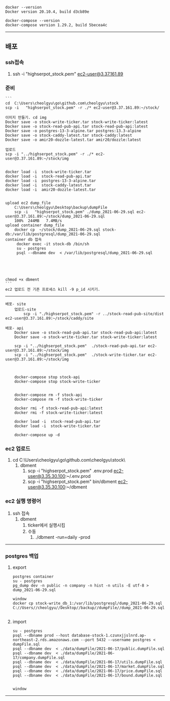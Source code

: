 ```
docker --version
Docker version 20.10.4, build d3cb89e

docker-compose --version
docker-compose version 1.29.2, build 5becea4c
```
---
## 배포 
### ssh접속
   1. ssh -i "highserpot_stock.pem" ec2-user@3.37.161.89
### 준비
    ```
    cd  C:\Users\cheolgyu\go\github.com\cheolgyu\stock
    scp -i   "highserpot_stock.pem" -r ./* ec2-user@3.37.161.89:~/stock/

    이미지 만들기. cd img
    Docker save -o stock-write-ticker.tar stock-write-ticker:latest
    Docker save -o stock-read-pub-api.tar stock-read-pub-api:latest
    Docker save -o postgres-13-3-alpine.tar postgres:13.3-alpine
    Docker save -o stock-caddy-latest.tar stock-caddy:latest
    Docker save -o amir20-dozzle-latest.tar amir20/dozzle:latest

    업로드
    scp -i "../highserpot_stock.pem" -r ./* ec2-user@3.37.161.89:~/stock/img
    

    docker load -i  stock-write-ticker.tar
    docker load -i  stock-read-pub-api.tar
    docker load -i  postgres-13-3-alpine.tar
    docker load -i  stock-caddy-latest.tar
    docker load -i  amir20-dozzle-latest.tar

    
    upload ec2 dump_file 
        C:\Users\cheolgyu\Desktop\backup\dumpFile
        scp -i   "highserpot_stock.pem" ./dump_2021-06-29.sql ec2-user@3.37.161.89:~/stock/dump_2021-06-29.sql
        100%  244MB   7.4MB/s
    upload container dump_file
        docker cp  ~/stock/dump_2021-06-29.sql stock-db:/var/lib/postgresql/dump_2021-06-29.sql
    container db 접속
         docker exec -it stock-db /bin/sh
         su - postgres
         psql --dbname dev  < /var/lib/postgresql/dump_2021-06-29.sql
         
    

    

    chmod +x dbment 
    ```
    ec2 업로드 전 기존 프로세스 kill -9 p_id 시키기.

---
```
배포- site
    업로드-site
        scp -i "./highserpot_stock.pem" -r ../stock-read-pub-site/dist ec2-user@3.37.161.89:~/stock/caddy/site
```
```
배포- api
    Docker save -o stock-read-pub-api.tar stock-read-pub-api:latest
    Docker save -o stock-write-ticker.tar stock-write-ticker:latest

    scp -i "../highserpot_stock.pem"  ./stock-read-pub-api.tar ec2-user@3.37.161.89:~/stock/img
    scp -i "../highserpot_stock.pem"  ./stock-write-ticker.tar ec2-user@3.37.161.89:~/stock/img

    

    docker-compose stop stock-api
    docker-compose stop stock-write-ticker

    
    docker-compose rm -f stock-api
    docker-compose rm -f stock-write-ticker

    docker rmi -f stock-read-pub-api:latest
    docker rmi -f stock-write-ticker:latest

    docker load -i  stock-read-pub-api.tar
    docker load -i  stock-write-ticker.tar
    
    docker-compose up -d
```

### ec2 업로드
1. cd C:\Users\cheolgyu\go\github.com\cheolgyu\stock\
   1. dbment
      1. scp -i "highserpot_stock.pem" .env.prod  ec2-user@3.35.30.100:~/.env.prod
      2. scp -i "highserpot_stock.pem" bin/dbment  ec2-user@3.35.30.100:~/dbment

### ec2 실행 명령어
1. ssh 접속
   1. dbment
      1. ticker에서 실행시킴
      2. 수동 
         1. ./dbment -run=daily -prod

---
### postgres 백업
1. export
    ```
    postgres container 
    su - postgres
    pg_dump dev -n public -n company -n hist -n utils -E utf-8 > dump_2021-06-29.sql

    window 
    docker cp stock-write_db_1:/var/lib/postgresql/dump_2021-06-29.sql C://Users//cheolgyu//Desktop//backup//dumpFile//dump_2021-06-29.sql
    

    ```
2. import
    ```
    su - postgres
    psql --dbname prod --host database-stock-1.czunxjjslnrd.ap-northeast-2.rds.amazonaws.com --port 5432 --username postgres < dumpFile.sql    
    psql --dbname dev  < ./data/dumpFile/2021-06-17/public.dumpFile.sql
    psql --dbname dev  < ./data/dumpFile/2021-06-17/company.dumpFile.sql
    psql --dbname dev  < ./data/dumpFile/2021-06-17/utils.dumpFile.sql
    psql --dbname dev  < ./data/dumpFile/2021-06-17/market.dumpFile.sql
    psql --dbname dev  < ./data/dumpFile/2021-06-17/price.dumpFile.sql
    psql --dbname dev  < ./data/dumpFile/2021-06-17/bound.dumpFile.sql
    

    window 
 
    ```

---